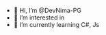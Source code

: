 - 👋 Hi, I’m @DevNima-PG
- 👀 I’m interested in <programming></programming>
- 🌱 I’m currently learning C#, Js

<!---
DevNima-PG/DevNima-PG is a ✨ special ✨ repository because its `README.md` (this file) appears on your GitHub profile.
You can click the Preview link to take a look at your changes.
--->

